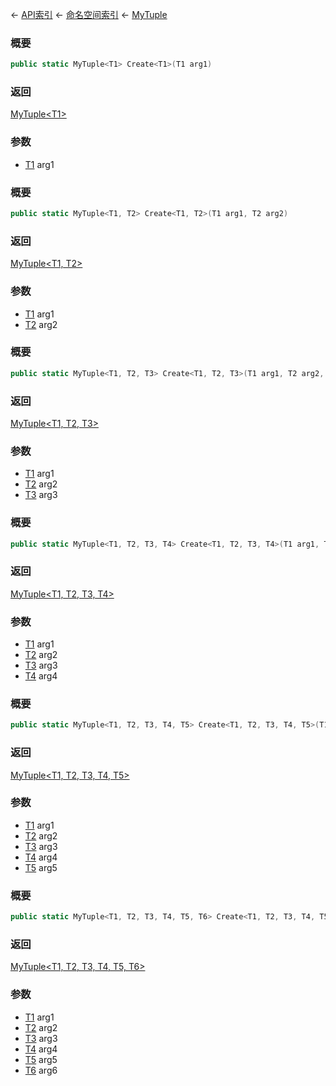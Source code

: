 ← [API索引](Api-Index) ← [命名空间索引](Namespace-Index) ← [MyTuple](VRage.MyTuple)

### 概要

```csharp
public static MyTuple<T1> Create<T1>(T1 arg1)
```

### 返回

[MyTuple&lt;T1&gt;]()

### 参数

* [T1]() arg1
### 概要

```csharp
public static MyTuple<T1, T2> Create<T1, T2>(T1 arg1, T2 arg2)
```

### 返回

[MyTuple&lt;T1, T2&gt;]()

### 参数

* [T1]() arg1
* [T2]() arg2
### 概要

```csharp
public static MyTuple<T1, T2, T3> Create<T1, T2, T3>(T1 arg1, T2 arg2, T3 arg3)
```

### 返回

[MyTuple&lt;T1, T2, T3&gt;]()

### 参数

* [T1]() arg1
* [T2]() arg2
* [T3]() arg3
### 概要

```csharp
public static MyTuple<T1, T2, T3, T4> Create<T1, T2, T3, T4>(T1 arg1, T2 arg2, T3 arg3, T4 arg4)
```

### 返回

[MyTuple&lt;T1, T2, T3, T4&gt;]()

### 参数

* [T1]() arg1
* [T2]() arg2
* [T3]() arg3
* [T4]() arg4
### 概要

```csharp
public static MyTuple<T1, T2, T3, T4, T5> Create<T1, T2, T3, T4, T5>(T1 arg1, T2 arg2, T3 arg3, T4 arg4, T5 arg5)
```

### 返回

[MyTuple&lt;T1, T2, T3, T4, T5&gt;]()

### 参数

* [T1]() arg1
* [T2]() arg2
* [T3]() arg3
* [T4]() arg4
* [T5]() arg5
### 概要

```csharp
public static MyTuple<T1, T2, T3, T4, T5, T6> Create<T1, T2, T3, T4, T5, T6>(T1 arg1, T2 arg2, T3 arg3, T4 arg4, T5 arg5, T6 arg6)
```

### 返回

[MyTuple&lt;T1, T2, T3, T4, T5, T6&gt;]()

### 参数

* [T1]() arg1
* [T2]() arg2
* [T3]() arg3
* [T4]() arg4
* [T5]() arg5
* [T6]() arg6
